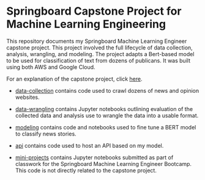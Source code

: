 # Springboard Capstone Project for Machine Learning Engineering

This repository documents my Springboard Machine Learning Engineer capstone project.  This 
project involved the full lifecycle of data collection, analysis, wrangling, and modeling. 
The project adapts a Bert-based model to be used for classification of text from 
dozens of publicans.  It was built using both AWS and Google Cloud.

For an explanation of the capstone project, click [here]("./CAPSTONE.md"). 

* [data-collection](https://github.com/metacreek/springboard/tree/master/data-collection) contains code used to crawl dozens of news and opinion websites.

* [data-wrangling](https://github.com/metacreek/springboard/tree/master/data-wrangling) contains Jupyter notebooks outlining evaluation of the collected data and analysis use to wrangle the data into a usable format.

* [modeling](https://github.com/metacreek/springboard/tree/master/modeling) contains code and notebooks used to fine tune a BERT model to classify news stories.

* [api](https://github.com/metacreek/springboard/tree/master/api) contains code used to host an API based on my model.

* [mini-projects](https://github.com/metacreek/springboard/tree/master/mini-projects) contains Jupyter notebooks submitted as part of classwork for the Springboard Machine Learning Engineer Bootcamp.  This code is not directly related to the capstone project.
